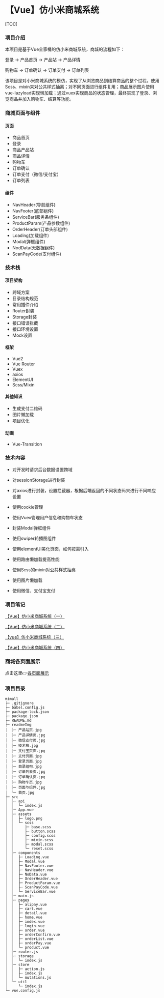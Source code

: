 # 【Vue】仿小米商城系统

[TOC]



### 



### 项目介绍

本项目是基于Vue全家桶的仿小米商城系统，商城的流程如下：

登录 -> 产品首页 -> 产品站 -> 产品详情

购物车 -> 订单确认 -> 订单支付 -> 订单列表

 该项目是对小米商城系统的模仿，实现了从浏览商品到结算商品的整个过程。使用Scss、mixin来对公共样式抽离；对不同页面进行组件复用；商品展示图片使用vue-lazyload实现懒加载；通过vuex实现商品的状态管理，最终实现了登录、浏览商品并加入购物车、结算等功能。



### 商城页面与组件

#### 页面

- 商品首页
- 登录
- 商品产品站
- 商品详情
- 购物车
- 订单确认
- 订单支付（微信/支付宝）
- 订单列表



#### 组件

- NavHeader(导航组件)
- NavFooter(底部组件)
- ServiceBar(服务条组件)
- ProductParam(产品参数组件)
- OrderHeader(订单头部组件)
- Loading(加载组件)
- Modal(弹框组件)
- NodData(无数据组件)
- ScanPayCode(支付组件)



### 技术栈

#### 项目架构

- 跨域方案
- 目录结构规范
- 常用插件介绍
- Router封装
- Storage封装
- 接口错误拦截
- 接口环境设置
- Mock设置



#### 框架

- Vue2
- Vue Router
- Vuex
- axios
- ElementUI
- Scss/Mixin



#### 其他知识

- 生成支付二维码
- 图片懒加载
- 项目优化



#### 动画

- Vue-Transition






### 技术内容

- 对开发时请求后台数据设置跨域

- 对sessionStorage进行封装
- 对axios进行封装，设置拦截器，根据后端返回的不同状态码来进行不同响应设置
- 使用cookie管理
- 使用Vuex管理用户信息和购物车状态
- 封装Modal弹框组件
- 使用swiper轮播图组件
- 使用elementUI美化页面，如何按需引入
- 使用路由懒加载提高性能
- 使用Scss的mixin对公共样式抽离
- 使用图片懒加载
- 使用微信、支付宝支付



### 项目笔记

[【Vue】仿小米商城系统（一）](https://blog.csdn.net/weixin_52834435/article/details/124681288?spm=1001.2014.3001.5501)

[【Vue】仿小米商城系统（二）](https://blog.csdn.net/weixin_52834435/article/details/124681466?spm=1001.2014.3001.5501)

[【vue】仿小米商城系统（三）](https://blog.csdn.net/weixin_52834435/article/details/124681506?spm=1001.2014.3001.5501)

[【Vue】仿小米商城系统（四）](https://blog.csdn.net/weixin_52834435/article/details/124681637?spm=1001.2014.3001.5501)



### 商城各页面展示

点击这里👉[各页面展示](https://gitee.com/mengqiuleo/mimall/tree/master/readmeImg)



### 项目目录

```
mimall
├─ .gitignore
├─ babel.config.js
├─ package-lock.json
├─ package.json
├─ README.md
├─ readmeImg
│  ├─ 产品站页.jpg
│  ├─ 产品详情页.jpg
│  ├─ 微信支付页.jpg
│  ├─ 技术栈.jpg
│  ├─ 支付宝页面.jpg
│  ├─ 支付页面.jpg
│  ├─ 登录页面.jpg
│  ├─ 目录结构.jpg
│  ├─ 订单列表页.jpg
│  ├─ 订单确认页.jpg
│  ├─ 购物车页.jpg
│  ├─ 页面与组件.jpg
│  └─ 首页.jpg
├─ src
│  ├─ api
│  │  └─ index.js
│  ├─ App.vue
│  ├─ assets
│  │  ├─ logo.png
│  │  └─ scss
│  │     ├─ base.scss
│  │     ├─ button.scss
│  │     ├─ config.scss
│  │     ├─ mixin.scss
│  │     ├─ modal.scss
│  │     └─ reset.scss
│  ├─ components
│  │  ├─ Loading.vue
│  │  ├─ Modal.vue
│  │  ├─ NavFooter.vue
│  │  ├─ NavHeader.vue
│  │  ├─ NoData.vue
│  │  ├─ OrderHeader.vue
│  │  ├─ ProductParam.vue
│  │  ├─ ScanPayCode.vue
│  │  └─ ServiceBar.vue
│  ├─ main.js
│  ├─ pages
│  │  ├─ alipay.vue
│  │  ├─ cart.vue
│  │  ├─ detail.vue
│  │  ├─ home.vue
│  │  ├─ index.vue
│  │  ├─ login.vue
│  │  ├─ order.vue
│  │  ├─ orderConfirm.vue
│  │  ├─ orderList.vue
│  │  ├─ orderPay.vue
│  │  └─ product.vue
│  ├─ router.js
│  ├─ storage
│  │  └─ index.js
│  ├─ store
│  │  ├─ action.js
│  │  ├─ index.js
│  │  └─ mutations.js
│  └─ util
│     └─ index.js
└─ vue.config.js

```